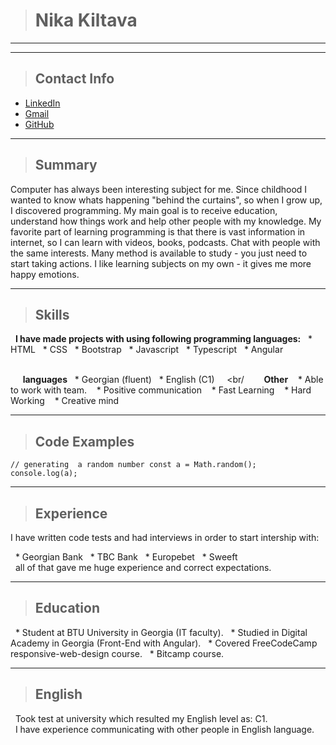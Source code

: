 > # Nika Kiltava
<hr/>
<hr/>


> ## Contact Info
* [LinkedIn]("linkedin.com/in/nika-kiltava-2841b1226")
* [Gmail]("nika.kiltava.1@btu.edu.ge")
* [GitHub]("github.com/nikaKiltava")
<hr/>


> ## Summary
Computer has always been interesting subject for me. Since childhood I wanted to know whats happening "behind the curtains", so when I grow up, I discovered programming. My main goal is to receive education, understand how things work and help other people with my knowledge. My favorite part of learning programming is that there is vast information in internet, so I can learn with videos, books, podcasts. Chat with people with the same interests. Many method is available to study - you just need to start taking actions. I like learning subjects on my own - it gives me more happy emotions.
<hr/>


> ## Skills
  **I have made projects with using following programming languages:**
  * HTML
  * CSS
  * Bootstrap
  * Javascript
  * Typescript
  * Angular

  <br/>
  
  **languages**
  * Georgian (fluent)
  * English (C1)
    <br/
    
  **Other**
   * Able to work with team.
   * Positive communication
   * Fast Learning
   * Hard Working
   * Creative mind
<hr/>


> ## Code Examples
<code>// generating  a random number
const a = Math.random();
console.log(a);</code>
<hr/>


> ## Experience
I have written code tests and had interviews in order to start intership with:


  * Georgian Bank
  * TBC Bank
  * Europebet
  * Sweeft
<br/>
  all of that gave me huge experience and correct expectations.
<hr/>


> ## Education
  * Student at BTU University in Georgia (IT faculty).
  * Studied in Digital Academy in Georgia (Front-End with Angular).
  * Covered FreeCodeCamp responsive-web-design course.
  * Bitcamp course.
<hr/>


> ## English
  Took test at university which resulted my English level as: C1.
  <br/>
  I have experience communicating with other people in English language.

